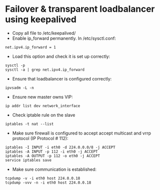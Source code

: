 # Failover & transparent loadbalancer using keepalived

* Copy all file to /etc/keepalived/
* Enable ip_forward permanently. In /etc/sysctl.conf:

```
net.ipv4.ip_forward = 1
```

* Load this option and check it is set up correctly:
```
sysctl -p
sysctl -a | grep net.ipv4.ip_forward
```

* Ensure that loadbalancer is configured correctly:

```
ipvsadm -L -n
```

* Ensure new master owns VIP:

```
ip addr list dev network_interface
```

* Check iptable rule on the slave

```
iptables -t nat --list
```

* Make sure firewall is configured to accept accept multicast and vrrp protocol (IP Protocol # 112):

```
iptables -I INPUT -i eth0 -d 224.0.0.0/8 -j ACCEPT
iptables -A INPUT -p 112 -i eth0 -j ACCEPT
iptables -A OUTPUT -p 112 -o eth0 -j ACCEPT
service iptables save
```

* Make sure communication is established:

```
tcpdump -v -i eth0 host 224.0.0.18
tcpdump -vvv -n -i eth0 host 224.0.0.18
```